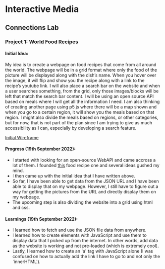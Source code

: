 # Interactive Media
## Connections Lab
### Project 1: World Food Recipes

#### Initial Idea:

My idea is to create a webpage on food recipes that come from all around the world. The webpage will be in a grid format where only the food of the picture will be displayed along with the dish’s name. When you hover over the image, it will flip and show you the recipe along with a link to the recipe’s youtube link. I will also place a search bar on the website and when a user searches something, from the grid, only those images/blocks will be left that match the search bar content. I will be using an open source API based on meals where I will get all the information I need. I am also thinking of creating another page using p5.js where there will be a map shown and when you go to a certain region, it will show you the meals based on that region. I might also divide the meals based on regions, or other categories, but for now, that is not part of the plan since I am trying to give as much accessibility as I can, especially by developing a search feature.

[Initial Wireframe](https://github.com/basil-ahmed/ConnectionsLab/blob/main/WorldFoodRecipes/1st%20Wireframe.pdf)

#### Progress (19th September 2022):
- I started with looking for an open-source WebAPI and came accross a lot of them. I founded [this](https://www.themealdb.com/api.php) food recipe one and several ideas gushed my mind.
- I then came up with the initial idea that I have written above.
- So far, I have been able to get data from the JSON URL and I have been able to display that on my webpage. However, I still have to figure out a way for getting the pictures from the URL and directly display them on my webpage.
- The upcoming step is also dividing the website into a grid using html and css.

#### Learnings (19th September 2022):
- I learned how to fetch and use the JSON file data from anywhere.
- I learned how to create elements with JavaScript and use them to display data that I picked up from the internet. In other words, add data as the website is working and not pre-loaded (which is extremely cool).
- Lastly, I learned how to create an 'a' tag with JavaScript alone (I was confused on how to actually add the link I have to go to and not only the 'innerHTML').
